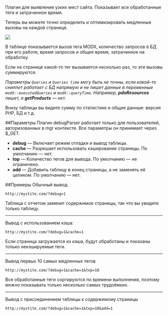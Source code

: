 Плагин для выявления узких мест сайта. Показывает все обработанные теги и затраченное время.

Теперь вы можете точно определить и оптимизировать медленные вызовы на каждой странице.

[![](http://file.modx.pro/files/1/a/c/1acbdf642c641a641ad6a646576fe4b3s.jpg)](http://file.modx.pro/files/1/a/c/1acbdf642c641a641ad6a646576fe4b3.png)

В таблице показывается вызов тега MODX, количество запросов в БД при его работе, время запросов и общее время, затраченное на обработку.

Если на странице какой-то тег вызывается несколько раз, то эти вызовы суммируются.

*Параметры `Queries` и `Queries time` могу быть не точны, если какой-то сниппет работает с БД напрямую и не пишет данные в переменные `modX::executedQueries` и `modX::queryTime`. Например, **pdoResources** пишет, а **getProducts** — нет.*

Внизу таблицы вы видите сумму по статистике и общие данные: версия PHP, БД и т.д.

##Параметры
Плагин debugParser работает только для пользователей, авторизованных в mgr контексте.
Все параметры он принимает через $_GET.
* **debug** — Включает режим отладки и вывод таблицы.
* **cache** — Разрешает использовать кэширование страницы. По умолчанию — нет.
* **top** — Количество тегов для вывода. По умолчанию — не ограничено.
* **add** — Добавить таблицу в конец страницы, а не заменять её целиком. По умолчанию — нет.

##Примеры
Обычный вывод:

```
http://mystite.com/?debug=1
```

Таблица с отчетом заменит содержимое страницы, так что вы увидите только таблицу.

***

Вывод с использованием кэша:

```
http://mystite.com/?debug=1&cache=1
```

Если страница загружается из кэша, будут обработаны и показаны только некэшируемые теги.

***

Вывод первых 10 самых медленных тегов

```
http://mystite.com/?debug=1&cache=1&top=10
```

Все обработанные теги сортируются по времени выполнения, поэтому можно показывать только несколько самых трудоёмких.

***

Вывод с присоединением таблицы к содержимому страницы

```
http://mystite.com/?debug=1&cache=1&top=10&add=1
```
